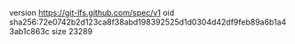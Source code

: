 version https://git-lfs.github.com/spec/v1
oid sha256:72e0742b2d123ca8f38abd198392525d1d0304d42df9feb89a6b1a43ab1c863c
size 23289

